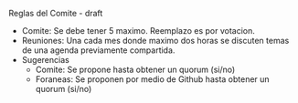 Reglas del Comite - draft

* Comite: Se debe tener 5 maximo. Reemplazo es por votacion.
* Reuniones: Una cada mes donde maximo dos horas se discuten temas de una agenda previamente compartida.
* Sugerencias
  * Comite: Se propone hasta obtener un quorum (si/no)
  * Foraneas: Se proponen por medio de Github hasta obtener un quorum (si/no)

